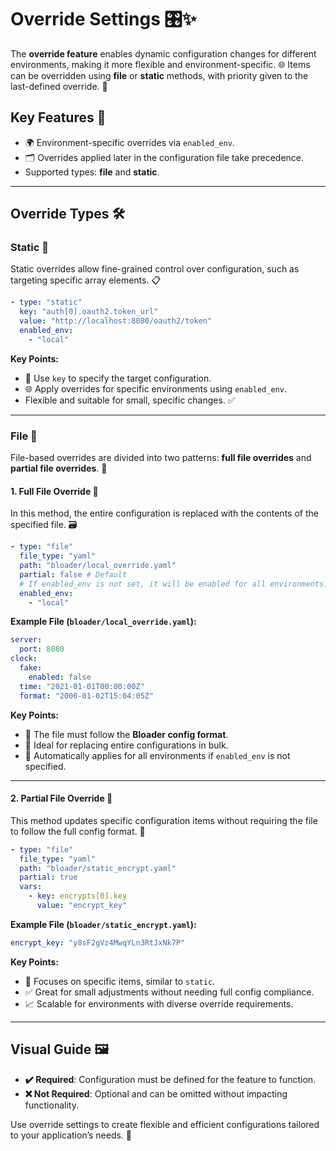 # Override Settings 🎛️✨

The **override feature** enables dynamic configuration changes for different environments, making it more flexible and environment-specific. 🌐 Items can be overridden using **file** or **static** methods, with priority given to the last-defined override. 🔄

## Key Features 🔑
- 🌍 Environment-specific overrides via `enabled_env`.
- 🗂️ Overrides applied later in the configuration file take precedence.
- Supported types: **file** and **static**.

---

## Override Types 🛠️

### Static 🔧
Static overrides allow fine-grained control over configuration, such as targeting specific array elements. 📋

```yaml
- type: "static"
  key: "auth[0].oauth2.token_url"
  value: "http://localhost:8080/oauth2/token"
  enabled_env:
    - "local"
```

**Key Points:**
- 🎯 Use `key` to specify the target configuration.
- 🌐 Apply overrides for specific environments using `enabled_env`.
- Flexible and suitable for small, specific changes. ✅

---

### File 📂
File-based overrides are divided into two patterns: **full file overrides** and **partial file overrides**. 📝

#### 1. Full File Override 🌟
In this method, the entire configuration is replaced with the contents of the specified file. 🗃️

```yaml
- type: "file"
  file_type: "yaml"
  path: "bloader/local_override.yaml"
  partial: false # Default
  # If enabled_env is not set, it will be enabled for all environments.
  enabled_env:
    - "local"
```

**Example File (`bloader/local_override.yaml`):**
```yaml
server:
  port: 8080
clock:
  fake: 
    enabled: false
  time: "2021-01-01T00:00:00Z"
  format: "2006-01-02T15:04:05Z"
```

**Key Points:**
- 📝 The file must follow the **Bloader config format**.
- 🚀 Ideal for replacing entire configurations in bulk.
- 🔄 Automatically applies for all environments if `enabled_env` is not specified.

---

#### 2. Partial File Override 🧩
This method updates specific configuration items without requiring the file to follow the full config format. 🎯

```yaml
- type: "file"
  file_type: "yaml"
  path: "bloader/static_encrypt.yaml"
  partial: true
  vars:
    - key: encrypts[0].key
      value: "encrypt_key"
```

**Example File (`bloader/static_encrypt.yaml`):**
```yaml
encrypt_key: "y8sF2gVz4MwqYLn3RtJxNk7P"
```

**Key Points:**
- 🔄 Focuses on specific items, similar to `static`.
- ✅ Great for small adjustments without needing full config compliance.
- 📈 Scalable for environments with diverse override requirements.

---

## Visual Guide 🖼️
- **✔️ Required**: Configuration must be defined for the feature to function.
- **❌ Not Required**: Optional and can be omitted without impacting functionality.

Use override settings to create flexible and efficient configurations tailored to your application’s needs. 🎉
